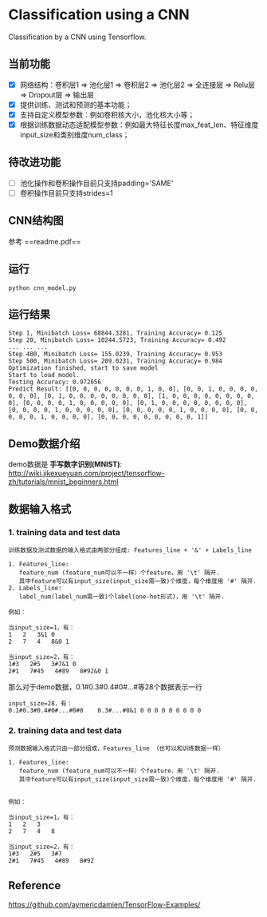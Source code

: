 
# Classification using a CNN

Classification by a CNN using Tensorflow.


## 当前功能
- [x] 网络结构：卷积层1 => 池化层1 => 卷积层2 => 池化层2 => 全连接层 => Relu层 => Dropout层 => 输出层
- [x] 提供训练、测试和预测的基本功能；
- [x] 支持自定义模型参数：例如卷积核大小，池化核大小等；
- [x] 根据训练数据动态适配模型参数：例如最大特征长度max_feat_len、特征维度input_size和类别维度num_class；

## 待改进功能
- [ ] 池化操作和卷积操作目前只支持padding='SAME'
- [ ] 卷积操作目前只支持strides=1

## CNN结构图
参考 ==readme.pdf==

## 运行

```
python cnn_model.py 
```

## 运行结果

```
Step 1, Minibatch Loss= 68844.3281, Training Accuracy= 0.125
Step 20, Minibatch Loss= 10244.5723, Training Accuracy= 0.492
... ... ...
Step 480, Minibatch Loss= 155.0239, Training Accuracy= 0.953
Step 500, Minibatch Loss= 209.0231, Training Accuracy= 0.984
Optimization finished, start to save model
Start to load model.
Testing Accuracy: 0.972656
Predict Result: [[0, 0, 0, 0, 0, 0, 0, 1, 0, 0], [0, 0, 1, 0, 0, 0, 0, 0, 0, 0], [0, 1, 0, 0, 0, 0, 0, 0, 0, 0], [1, 0, 0, 0, 0, 0, 0, 0, 0, 0], [0, 0, 0, 0, 1, 0, 0, 0, 0, 0], [0, 1, 0, 0, 0, 0, 0, 0, 0, 0], [0, 0, 0, 0, 1, 0, 0, 0, 0, 0], [0, 0, 0, 0, 0, 1, 0, 0, 0, 0], [0, 0, 0, 0, 0, 1, 0, 0, 0, 0], [0, 0, 0, 0, 0, 0, 0, 0, 0, 1]]

```
## Demo数据介绍
demo数据是 **手写数字识别(MNIST)**: http://wiki.jikexueyuan.com/project/tensorflow-zh/tutorials/mnist_beginners.html

## 数据输入格式

### 1. training data and test data
```
训练数据及测试数据的输入格式由两部分组成: Features_line + '&' + Labels_line

1. Features_line:
   feature_num (feature_num可以不一样）个feature，用 '\t' 隔开.
   其中feature可以有input_size(input_size需一致)个维度，每个维度用 '#' 隔开.
2. Labels_line:
   label_num(label_num需一致)个label(one-hot形式)，用 '\t' 隔开.

例如：

当input_size=1，有：
1   2   3&1 0
2   7   4   8&0 1

当input_size=2，有：
1#3   2#5   3#7&1 0
2#1   7#45   4#89   8#92&0 1
```
那么对于demo数据，0.1#0.3#0.4#0#...#等28个数据表示一行

```
input_size=28，有：
0.1#0.3#0.4#0#...#0#0    0.3#...#0&1 0 0 0 0 0 0 0 0 0
```


### 2. training data and test data

```
预测数据输入格式只由一部分组成，Features_line （也可以和训练数据一样）

1. Features_line:
   feature_num (feature_num可以不一样）个feature，用 '\t' 隔开.
   其中feature可以有input_size(input_size需一致)个维度，每个维度用 '#' 隔开.


例如：

当input_size=1，有：
1   2   3
2   7   4   8

当input_size=2，有：
1#3   2#5   3#7
2#1   7#45   4#89   8#92
```

## Reference

https://github.com/aymericdamien/TensorFlow-Examples/

